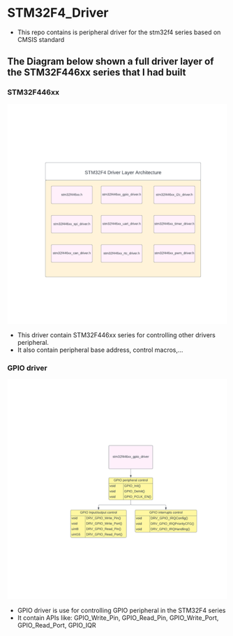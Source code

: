 # STM32F4_Driver
- This repo contains is peripheral driver for the stm32f4 series based on CMSIS standard
## The Diagram below shown a full driver layer of the STM32F446xx series that I had built <br/>
### STM32F446xx 
![HAL](Images/HAL.png)
- This driver contain STM32F446xx series for controlling other drivers peripheral.
- It also contain peripheral base address, control macros,...
### GPIO driver 
![GPIO](Images/GPIO.png)
- GPIO driver is use for controlling GPIO peripheral in the STM32F4 series 
- It contain APIs like: GPIO_Write_Pin, GPIO_Read_Pin, GPIO_Write_Port, GPIO_Read_Port, GPIO_IQR <br/>

